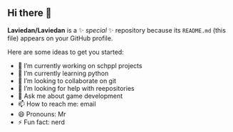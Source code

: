 ## Hi there 👋


**Laviedan/Laviedan** is a ✨ _special_ ✨ repository because its `README.md` (this file) appears on your GitHub profile.

Here are some ideas to get you started:

- 🔭 I’m currently working on schppl  projects
- 🌱 I’m currently learning python
- 👯 I’m looking to collaborate on git
- 🤔 I’m looking for help with reepositories
- 💬 Ask me about game development
- 📫 How to reach me: email
- 😄 Pronouns: Mr
- ⚡ Fun fact: nerd

